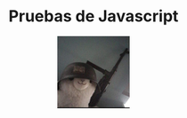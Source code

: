 <h1 align="center">Pruebas de Javascript</h1>

<p align="center">
  <a href="https://github.com/cruzcancelis-jpg/MIS-PRUEBAS-DE-JAVASCRIPT-/blob/main/Screenshot_20251005-112839.jpg">
    <img src="https://github.com/cruzcancelis-jpg/MIS-PRUEBAS-DE-JAVASCRIPT-/blob/main/Screenshot_20251005-112839.jpg" width="130" height="130" alt="ⁱᵃᵐ|𝔇ĕ𝐬†𝓻⊙γ𒆜"/>
  </a>
</p>

<p align="center">
  <a href="https://github.com/cruzcancelis-jpg/MIS-PRUEBAS-DE-JAVASCRIPT-"></a>
</p>
